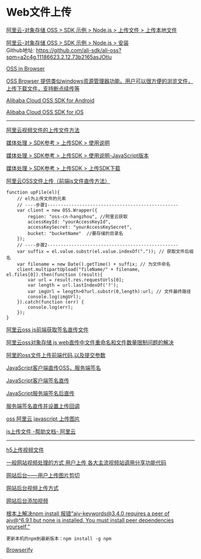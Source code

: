 Web文件上传
===

[阿里云-对象存储 OSS > SDK 示例 > Node.js > 上传文件 > 上传本地文件](https://help.aliyun.com/document_detail/111265.html?spm=a2c4g.11186623.2.7.369a2778Bg9mOB#concept-uxl-2vb-dhb)  

[阿里云-对象存储 OSS > SDK 示例 > Node.js > 安装](https://help.aliyun.com/document_detail/32068.html?spm=a2c4g.11186623.2.7.1e6b77a3vmDt0E#concept-32068-zh)  
Github地址: https://github.com/ali-sdk/ali-oss?spm=a2c4g.11186623.2.12.73b2165asJOtlu

[OSS in Browser](https://github.com/ali-sdk/ali-oss/tree/master/example)  

[OSS Browser 提供类似windows资源管理器功能。用户可以很方便的浏览文件，上传下载文件，支持断点续传等](https://github.com/luozhang002/oss-browser)  

[Alibaba Cloud OSS SDK for Android](https://github.com/luozhang002/aliyun-oss-android-sdk)  

[Alibaba Cloud OSS SDK for iOS](https://github.com/luozhang002/aliyun-oss-ios-sdk)  

------------

[阿里云视频文件的上传文件方法](https://help.aliyun.com/knowledge_detail/50618.html?spm=5176.2000002.0.0.6e653106qiibI2)  

[媒体处理 > SDK参考 > 上传SDK > 使用说明](https://help.aliyun.com/document_detail/48467.html?spm=a2c4g.11186623.2.19.3244501cXqwTpr)  

[媒体处理 > SDK参考 > 上传SDK > 使用说明-JavaScript版本](https://help.aliyun.com/document_detail/48471.html?spm=a2c4g.11186623.2.11.5fc64112ZeW4QR#concept-rk5-pv5-y2b)  

[媒体处理 > SDK参考 > 上传SDK > 上传SDK下载](https://help.aliyun.com/document_detail/48501.html?spm=a2c4g.11186623.2.11.1a785972y7vGjM#concept-k1z-vkv-y2b)  

[阿里云OSS文件上传（前端js文件直传方法）](https://blog.csdn.net/weixin_37626925/article/details/91360197)  
~~~
function upFile(el){
    // el为上传文件的元素
    // ----步骤1-------------------------------------------------
    var client = new OSS.Wrapper({
        region: "oss-cn-hangzhou", //阿里云获取
        accessKeyId: "yourAccessKeyId",
        accessKeySecret: "yourAccessKeySecret",
        bucket: "bucketName"  //要存储的目录名
    });
    // ----步骤2-------------------------------------------------
    var suffix = el.value.substr(el.value.indexOf(".")); // 获取文件后缀名
    var filename = new Date().getTime() + suffix; // 为文件命名
    client.multipartUpload("fileName/" + filename, el.files[0]).then(function (result){
        var url = result.res.requestUrls[0];
        var length = url.lastIndexOf('?');
        var imgUrl = length>0?url.substr(0,length):url; // 文件最终路径
        console.log(imgUrl);
    }).catch(function (err) {
        console.log(err);
    });
}
~~~

[阿里云oss js前端获取签名直传文件](https://blog.csdn.net/hch15112345824/article/details/78547190)  

[阿里云oss对象存储 js web直传中文件重命名和文件数量限制问题的解决](https://blog.csdn.net/qq_30377913/article/details/76571916)  

[阿里的oss文件上传前端代码,以及提交参数](https://blog.csdn.net/tomMMMMMMMMMMM/article/details/81001874)  

[JavaScript客户端直传OSS，服务端签名](https://blog.csdn.net/Vue2018/article/details/84322889)  

[JavaScript客户端签名直传](https://help.aliyun.com/document_detail/31925.html#concept-frd-4gy-5db)  

[JavaScript服务端签名后直传](https://help.aliyun.com/document_detail/31926.html)  

[服务端签名直传并设置上传回调](https://help.aliyun.com/document_detail/31927.html?spm=a2c4g.11186623.2.14.17f16e28EU8HNt#concept-qp2-g4y-5db)  

[oss 阿里云 javascript 上传图片](https://blog.csdn.net/shidewen1125/article/details/53442820)  

[js上传文件 -帮助文档- 阿里云](https://help.aliyun.com/wordpower/610868-1.html)  


-----------------

[h5上传视频文件](https://www.cnblogs.com/huiseshijie/p/8479536.html)  

[一般网站视频处理的方式 用户上传 各大主流视频站调用分享功能代码](https://blog.csdn.net/qq_27905477/article/details/80616416)  

[网站后台——用户上传图片剪切](https://blog.csdn.net/RZ_J9pp/article/details/89761873)  

[网站后台视频上传方式](https://jingyan.baidu.com/article/59703552d0a5918fc007409e.html)  

[网站后台添加视频](https://segmentfault.com/q/1010000010191583)  




[根本上解决npm install 报错“ajv-keywords@3.4.0 requires a peer of ajv@^6.9.1 but none is installed. You must install peer dependencies yourself.“](https://www.cnblogs.com/yalong/p/10406190.html)  
~~~
更新本机的npm到最新版本：npm install -g npm
~~~


[Browserify](https://www.jianshu.com/p/8d8b8752d8a0)  



